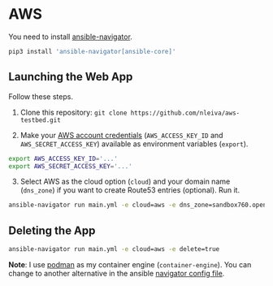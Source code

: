 # AWS

You need to install [ansible-navigator](https://github.com/ansible/ansible-navigator#installing).

```bash
pip3 install 'ansible-navigator[ansible-core]'
```

## Launching the Web App

Follow these steps.

1. Clone this repository: `git clone https://github.com/nleiva/aws-testbed.git`

2. Make your [AWS account credentials](https://docs.aws.amazon.com/general/latest/gr/aws-sec-cred-types.html#access-keys-and-secret-access-keys) (`AWS_ACCESS_KEY_ID` and `AWS_SECRET_ACCESS_KEY`) available as environment variables (`export`).

```bash
export AWS_ACCESS_KEY_ID='...'
export AWS_SECRET_ACCESS_KEY='...'
```

3. Select AWS as the cloud option (`cloud`) and your domain name (`dns_zone`) if you want to create Route53 entries (optional). Run it.

```bash
ansible-navigator run main.yml -e cloud=aws -e dns_zone=sandbox760.opentlc.com
```

## Deleting the App

```bash
ansible-navigator run main.yml -e cloud=aws -e delete=true
```

**Note**: I use [podman](https://podman.io/) as my container engine (`container-engine`). You can change to another alternative in the ansible [navigator config file](ansible-navigator.yml).

